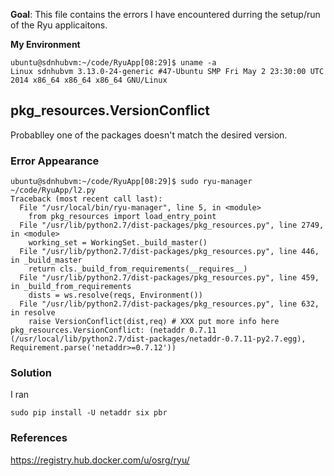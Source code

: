 <b>Goal</b>: This file contains the errors I have encountered durring the setup/run of the Ryu applicaitons.

<b>My Environment</b> 
```shell
ubuntu@sdnhubvm:~/code/RyuApp[08:29]$ uname -a
Linux sdnhubvm 3.13.0-24-generic #47-Ubuntu SMP Fri May 2 23:30:00 UTC 2014 x86_64 x86_64 x86_64 GNU/Linux
```

## pkg_resources.VersionConflict
Probablley one of the packages doesn't match the desired version. 

### Error Appearance
```shell
ubuntu@sdnhubvm:~/code/RyuApp[08:29]$ sudo ryu-manager ~/code/RyuApp/l2.py
Traceback (most recent call last):
  File "/usr/local/bin/ryu-manager", line 5, in <module>
    from pkg_resources import load_entry_point
  File "/usr/lib/python2.7/dist-packages/pkg_resources.py", line 2749, in <module>
    working_set = WorkingSet._build_master()
  File "/usr/lib/python2.7/dist-packages/pkg_resources.py", line 446, in _build_master
    return cls._build_from_requirements(__requires__)
  File "/usr/lib/python2.7/dist-packages/pkg_resources.py", line 459, in _build_from_requirements
    dists = ws.resolve(reqs, Environment())
  File "/usr/lib/python2.7/dist-packages/pkg_resources.py", line 632, in resolve
    raise VersionConflict(dist,req) # XXX put more info here
pkg_resources.VersionConflict: (netaddr 0.7.11 (/usr/local/lib/python2.7/dist-packages/netaddr-0.7.11-py2.7.egg), Requirement.parse('netaddr>=0.7.12'))
```

### Solution 
I ran 
```shell
sudo pip install -U netaddr six pbr
```

### References 
https://registry.hub.docker.com/u/osrg/ryu/ 




